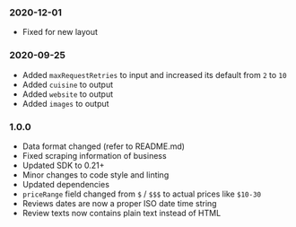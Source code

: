 ### 2020-12-01

- Fixed for new layout

### 2020-09-25
- Added `maxRequestRetries` to input and increased its default from `2` to `10`
- Added `cuisine` to output
- Added `website` to output
- Added `images` to output

### 1.0.0

* Data format changed (refer to README.md)
* Fixed scraping information of business
* Updated SDK to 0.21+
* Minor changes to code style and linting
* Updated dependencies
* `priceRange` field changed from `$` / `$$$` to actual prices like `$10-30`
* Reviews dates are now a proper ISO date time string
* Review texts now contains plain text instead of HTML
